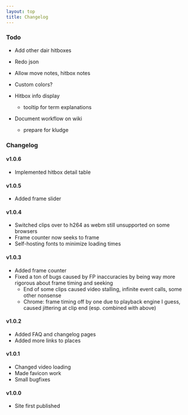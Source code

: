 ```yaml
---
layout: top
title: Changelog
---
```


### Todo

- Add other dair hitboxes
- Redo json
- Allow move notes, hitbox notes
- Custom colors?

- Hitbox info display
  - tooltip for term explanations

- Document workflow on wiki
  - prepare for kludge

<!-- - Become anime mousegirl -->


### Changelog

#### v1.0.6
- Implemented hitbox detail table

#### v1.0.5
- Added frame slider

#### v1.0.4

- Switched clips over to h264 as webm still unsupported on some browsers
- Frame counter now seeks to frame
- Self-hosting fonts to minimize loading times

#### v1.0.3

- Added frame counter  
- Fixed a ton of bugs caused by FP inaccuracies by being way more rigorous about frame timing and seeking
  - End of some clips caused video stalling, infinite event calls, some other nonsense
  - Chrome: frame timing off by one due to playback engine I guess, caused jittering at clip end (esp. combined with above)

#### v1.0.2
- Added FAQ and changelog pages
- Added more links to places

#### v1.0.1

- Changed video loading
- Made favicon work
- Small bugfixes

#### v1.0.0

- Site first published
